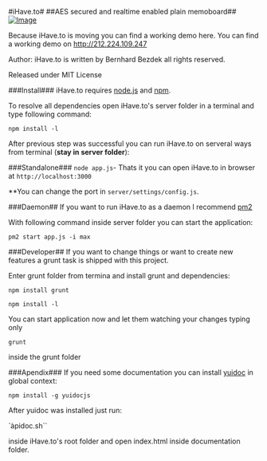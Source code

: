 #iHave.to#
##AES secured and realtime enabled plain memoboard##
[ ![Image](http://212.224.109.247/img/preview/desktop/8.png "Image title") ](http://www.ihave.to/do/)

Because iHave.to is moving you can find a working demo here.
You can find a working demo on http://212.224.109.247

Author:
iHave.to is written by Bernhard Bezdek all rights reserved.

Released under MIT License



###Install###
iHave.to requires [node.js](http://nodejs.org/ "The node.js environment") and [npm](https://npmjs.org/ "Node Packaged Modules").


To resolve all dependencies open iHave.to's server folder in a terminal and type following command:

``npm install -l``

After previous step was successful you can run iHave.to on serveral ways from terminal (**stay in server folder**):


###Standalone###
``node app.js``- Thats it you can open iHave.to in browser at ``http://localhost:3000``

**You can change the port in ``server/settings/config.js``.


###Daemon##
If you want to run iHave.to as a daemon I recommend [pm2](https://npmjs.org/package/pm2 "Modern CLI process manager for Node apps with a builtin load-balancer")

With following command inside server folder you can start the application:

``pm2 start app.js -i max``
 
###Developer##
If you want to change things or want to create new features a grunt task is shipped with this project.

Enter grunt folder from termina and install grunt and dependencies:

``npm install grunt``

``npm install -l``

You can start application now and let them watching your changes typing only

``grunt``

inside the grunt folder


###Apendix###
If you need some documentation you can install [yuidoc](https://npmjs.org/package/yuidocjs) in global context:

``npm install -g yuidocjs``

After yuidoc was installed just run:

`àpidoc.sh``

inside iHave.to's root folder and open index.html inside documentation folder. 
